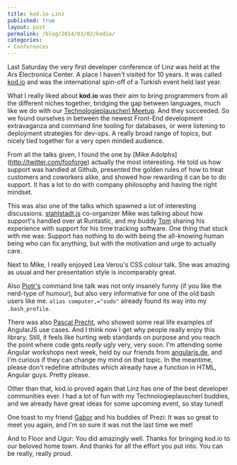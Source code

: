 ```yaml
---
title: kod.io Linz
published: true
layout: post
permalink: /blog/2014/03/02/kodio/
categories:
- Conferences
---
```


Last Saturday the very first developer conference of Linz was held at the Ars Electronica Center. A place I haven't visited for 10 years. It was called [kod.io](http://linz.kod.io) and was the international spin-off of a Turkish event held last year.

What I really liked about **kod.io** was their aim to bring programmers from all the different niches together, bridging the gap between languages, much like we do with our [Technologieplauscherl Meetup](http://technologieplauscherl.at). And they succeeded. So we found ourselves in between the newest Front-End development extravaganza and command line tooling for databases, or were listening to deployment strategies for dev-ops. A really broad range of topics, but nicely tied together for a very open minded audience.

From all the talks given, I found the one by [Mike Adolphs]
(http://twitter.com/fooforge) actually the most interesting. He told us how support was handled at Github, presented the golden rules of how to treat customers and coworkers alike, and showed how rewarding it can be to do support. It has a lot to do with company philosophy and having the right mindset.

This was also one of the talks which spawned a lot of interesting discussions. [stahlstadt.js](http://meetup.com/stahlstadt-js) co-organizer Mike was talking about how support's handled over at Runtastic, and my buddy [Tom](http://dtr.fm) sharing his experience with support for his time tracking software. One thing that stuck with me was: Support has nothing to do with being the all-knowing human being who can fix anything, but with the motivation and urge to actually care.

Next to Mike, I really enjoyed Lea Verou's CSS colour talk. She was amazing as usual and her presentation style is incomparably great.

Also [Piotr's](https://twitter.com/chastell) command line talk was not only insanely funny (if you like the nerd-type of humour), but also very informative for one of the old bash users like me. `alias computer,="sudo"` already found its way into my `.bash_profile`.

There was also [Pascal Precht](http://twitter.com/pascalprecht), who showed some real life examples of AngularJS use cases. And I think now I get why people really enjoy this library. Still, it feels like hurting web standards on purpose and you reach the point where code gets *really* ugly very, very soon. I'm attending some Angular workshops next week, held by our friends from [angularjs.de](http://www.angularjs.de), and I'm curious if they can change my mind on that topic. In the meantime, please don't redefine attributes which already have a function in HTML, Angular guys. Pretty please.

Other than that, kod.io proved again that Linz has one of the best developer communities ever. I had a lot of fun with my Technologieplauscherl buddies, and we already have great ideas for some upcoming event, so stay tuned!

One toast to my friend [Gabor](http://twitter.com/processpirate) and his buddies of Prezi: It was so great to meet you again, and I'm so sure it was not the last time we met! 

And to Floor and Ugur: You did amazingly well. Thanks for bringing kod.io to our beloved home town. And thanks for all the effort you put into. You can be really, really proud.
